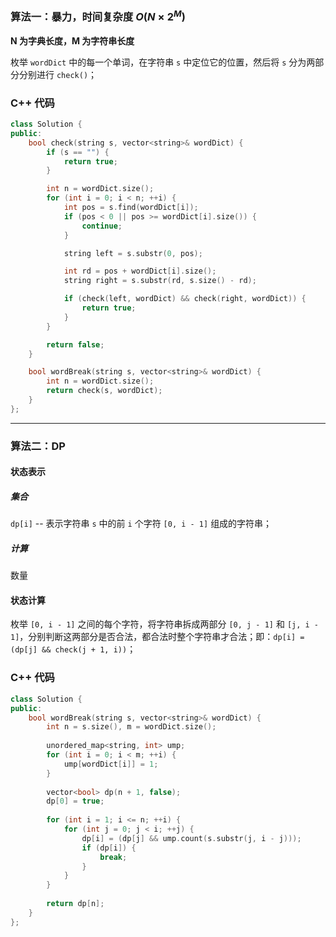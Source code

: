 ### 算法一：暴力，时间复杂度 $O(N \times 2^M)$

**N 为字典长度，M 为字符串长度**

枚举 `wordDict` 中的每一个单词，在字符串 `s` 中定位它的位置，然后将 `s` 分为两部分分别进行 `check()`；

### C++ 代码
```c++
class Solution {
public:
    bool check(string s, vector<string>& wordDict) {
        if (s == "") {
            return true;
        }

        int n = wordDict.size();
        for (int i = 0; i < n; ++i) {
            int pos = s.find(wordDict[i]);
            if (pos < 0 || pos >= wordDict[i].size()) {
                continue;
            }

            string left = s.substr(0, pos);

            int rd = pos + wordDict[i].size();
            string right = s.substr(rd, s.size() - rd);

            if (check(left, wordDict) && check(right, wordDict)) {
                return true;
            }
        }

        return false;
    }

    bool wordBreak(string s, vector<string>& wordDict) {
        int n = wordDict.size();
        return check(s, wordDict);
    }
};
```

---

### 算法二：DP

#### 状态表示

##### 集合

`dp[i]` -- 表示字符串 `s` 中的前 `i` 个字符 `[0, i - 1]` 组成的字符串；

##### 计算

数量

#### 状态计算

枚举 `[0, i - 1]` 之间的每个字符，将字符串拆成两部分 `[0, j - 1]` 和 `[j, i - 1]`，分别判断这两部分是否合法，都合法时整个字符串才合法；即：`dp[i] = (dp[j] && check(j + 1, i))`；

### C++ 代码
```c++
class Solution {
public:
    bool wordBreak(string s, vector<string>& wordDict) {
        int n = s.size(), m = wordDict.size();
    
        unordered_map<string, int> ump;
        for (int i = 0; i < m; ++i) {
            ump[wordDict[i]] = 1;
        }
        
        vector<bool> dp(n + 1, false);
        dp[0] = true;
        
        for (int i = 1; i <= n; ++i) {
            for (int j = 0; j < i; ++j) {
                dp[i] = (dp[j] && ump.count(s.substr(j, i - j)));
                if (dp[i]) {
                    break;
                }
            }
        }
        
        return dp[n];
    }
};
```
